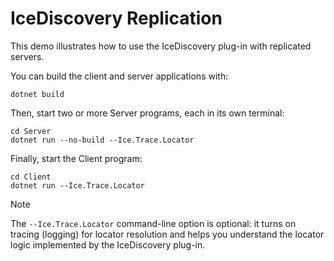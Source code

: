 # IceDiscovery Replication

This demo illustrates how to use the IceDiscovery plug-in with replicated servers.

You can build the client and server applications with:

``` shell
dotnet build
```

Then, start two or more Server programs, each in its own terminal:

```shell
cd Server
dotnet run --no-build --Ice.Trace.Locator
```

Finally, start the Client program:

```shell
cd Client
dotnet run --Ice.Trace.Locator
```

>[!NOTE]
> The `--Ice.Trace.Locator` command-line option is optional: it turns on tracing (logging) for locator resolution and
> helps you understand the locator logic implemented by the IceDiscovery plug-in.
